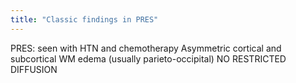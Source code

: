 ```yaml
---
title: "Classic findings in PRES"
---
```

PRES: seen with HTN and chemotherapy
Asymmetric cortical and subcortical WM edema (usually parieto-occipital)
NO RESTRICTED DIFFUSION

